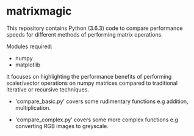 # matrixmagic


This repository contains Python (3.6.3) code to compare performance speeds for different methods of performing matrix operations.


Modules required:
 - numpy
 - matplotlib


It focuses on highlighting the performance benefits of performing scaler/vector operations on numpy matrices compared to traditional iterative or recursive techniques.

 - 'compare_basic.py' covers some rudimentary functions e.g addition, multiplication.

 - 'compare_complex.py' covers some more complex functions e.g converting RGB images to greyscale.
